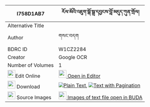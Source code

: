 |I758D1AB7|རོལ་མོའི་འཇུག་སྒོ་སྒྲ་དབྱངས་བློ་མདུད་ཀུན་གྲོལ། 
| --- | --- 
|Alternative Title |
|Author| གསང་བདག
|BDRC ID | W1CZ2284
|Creator | Google OCR
|Number of Volumes| 1
|<img width="25" src="https://img.icons8.com/color/25/000000/edit-property.png">Edit Online| [<img width="25" src="https://avatars.githubusercontent.com/u/45091458?s=200&v=4"> Open in Editor](http://editor.openpecha.org/I758D1AB7)
|<img width="25" src="https://img.icons8.com/fluent/48/000000/download-2.png"/>  Download | [![](https://img.icons8.com/color/20/000000/txt.png)Plain Text](https://github.com/Openpecha/I758D1AB7/releases/download/v1/rolmo_i_juk_go_drayang_lo_du_k_plain_I758D1AB7.zip), [![](https://img.icons8.com/color/20/000000/txt.png)Text with Pagination](https://github.com/Openpecha/I758D1AB7/releases/download/v1/rolmo_i_juk_go_drayang_lo_du_k_pages_I758D1AB7.zip)
|<img width="25" src="https://img.icons8.com/plasticine/100/000000/pictures-folder.png"/>  Source Images | [<img width="25" src="https://library.bdrc.io/icons/BUDA-small.svg"> Images of text file open in BUDA](https://library.bdrc.io/show/bdr:W1CZ2284)